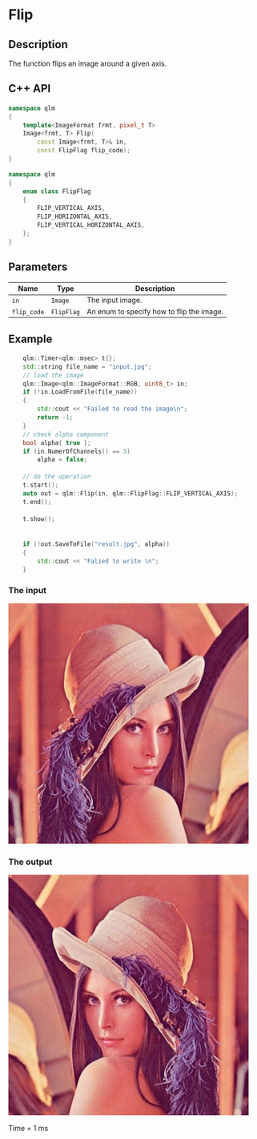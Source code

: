 # Flip

## Description
The function flips an image around a given axis.

## C++ API
```c++
namespace qlm
{
	template<ImageFormat frmt, pixel_t T>
	Image<frmt, T> Flip(
		const Image<frmt, T>& in,
		const FlipFlag flip_code);
}
```
```c++
namespace qlm
{
	enum class FlipFlag
	{
		FLIP_VERTICAL_AXIS,
		FLIP_HORIZONTAL_AXIS,
		FLIP_VERTICAL_HORIZONTAL_AXIS,
	};
}
```
## Parameters

| Name        | Type       | Description                                                       |
|-------------|------------|-------------------------------------------------------------------|
| `in`        | `Image`    | The input image.                                                  |
| `flip_code` | `FlipFlag` | An enum to specify how to flip the image.                         |

## Example

```c++
	qlm::Timer<qlm::msec> t{};
	std::string file_name = "input.jpg";
	// load the image
	qlm::Image<qlm::ImageFormat::RGB, uint8_t> in;
	if (!in.LoadFromFile(file_name))
	{
		std::cout << "Failed to read the image\n";
		return -1;
	}
	// check alpha component
	bool alpha{ true };
	if (in.NumerOfChannels() == 3)
		alpha = false;

	// do the operation
	t.start();
	auto out = qlm::Flip(in, qlm::FlipFlag::FLIP_VERTICAL_AXIS);
	t.end();

	t.show();


	if (!out.SaveToFile("result.jpg", alpha))
	{
		std::cout << "Falied to write \n";
	}
```
### The input
![Input Image](input.jpg)
### The output
![Input Image](result.jpg)

Time = 1 ms

